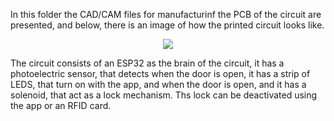 In this folder the CAD/CAM files for manufacturinf the PCB of the circuit are presented, and below, there is an image of how the printed circuit looks like.

<p align="center">
<img src="https://github.com/alejandro3141592/Motogarage/assets/132953325/b2fd634c-e5a6-40e5-8649-6626a4bd3dcd"/>
</p>
The circuit consists of an ESP32 as the brain of the circuit, it has a photoelectric sensor, that detects when the door is open, it has a strip of LEDS, that turn on with the app, and when the door is open, and it has a solenoid, that act as a lock mechanism. Ths lock can be deactivated using the app or an RFID card.
